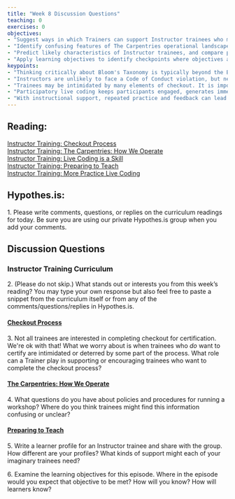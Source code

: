 ```yaml
--- 
title: "Week 8 Discussion Questions"    
teaching: 0 
exercises: 0 
objectives:
- "Suggest ways in which Trainers can support Instructor trainees who may be intimidated or confused by checkout procedures."
- "Identify confusing features of The Carpentries operational landscape."
- "Predict likely characteristics of Instructor trainees, and compare predictions with others."
- "Apply learning objectives to identify checkpoints where objectives are met in a lesson about learning objectives!"
keypoints:  
- "Thinking critically about Bloom's Taxonomy is typically beyond the Blooms' level we can expect Instructor trainees to perform at. Examine *your* learning objectives carefully to calibrate your expectations for this episode and meet learners where they are."
- "Instructors are unlikely to face a Code of Conduct violation, but need to know what to do if this occurs. Reassurance of team support and clear instructions on reporting are the most important elements to communicate." 
- "Trainees may be intimidated by many elements of checkout. It is important to emphasize that teaching demonstrations are a friendly opportunity to give and receive feedback, not a high-stakes test, and that our Core Team is there to support them with any questions they may have during the checkout process."
- "Participatory live coding keeps participants engaged, generates immediate feedback, and creates opportunities to model a healthy response to error. These features explicitly support learning and motivation."
- "With instructional support, repeated practice and feedback can lead trainees to examine the component skills of teaching."
---
```


## Reading:
 
 
[Instructor Training: Checkout Process](https://data-lessons.github.io/instructor-training/14-checkout/index.html)  
[Instructor Training: The Carpentries: How We Operate](https://data-lessons.github.io/instructor-training/15-carpentries/index.html)  
[Instructor Training: Live Coding is a Skill](https://data-lessons.github.io/instructor-training/17-live/index.html)  
[Instructor Training: Preparing to Teach](https://data-lessons.github.io/instructor-training/18-preparation/index.html)   
[Instructor Training: More Practice Live Coding](https://data-lessons.github.io/instructor-training/20-performance/index.html)  


## Hypothes.is: 
1\. Please write comments, questions, or replies on the curriculum readings for today. Be sure you are using our private Hypothes.is group when you add your comments.

## Discussion Questions

### Instructor Training Curriculum
2\. (Please do not skip.) What stands out or interests you from this week’s reading? You may type your own response but also feel free to paste a snippet from the curriculum itself or from any of the comments/questions/replies in Hypothes.is.

#### [Checkout Process](https://data-lessons.github.io/instructor-training/14-checkout/index.html) 
3\. Not all trainees are interested in completing checkout for certification. We're ok with that! What we worry about is 
when trainees who *do* want to certify are intimidated or deterred by some part of the process. What role can a Trainer play 
in supporting or encouraging trainees who want to complete the checkout process?

#### [The Carpentries: How We Operate](https://data-lessons.github.io/instructor-training/15-carpentries/index.html)
4\. What questions do you have about policies and procedures for running a workshop? Where do you think trainees might find this information confusing or unclear?

#### [Preparing to Teach](https://carpentries.github.io/instructor-training/15-lesson-study/index.html)
5\. Write a learner profile for an Instructor trainee and share with the group. How different are your profiles? What kinds of support might each of your 
imaginary trainees need?

6\. Examine the learning objectives for this episode. Where in the episode would you expect that objective to be met? How will you know? How will learners know?


